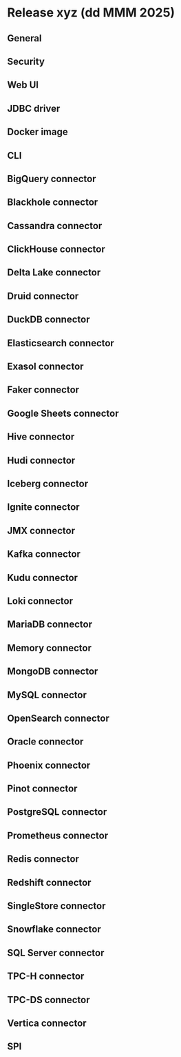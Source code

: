 # Release xyz (dd MMM 2025)

## General

## Security

## Web UI

## JDBC driver

## Docker image

## CLI

## BigQuery connector

## Blackhole connector

## Cassandra connector

## ClickHouse connector

## Delta Lake connector

## Druid connector

## DuckDB connector

## Elasticsearch connector

## Exasol connector

## Faker connector

## Google Sheets connector

## Hive connector

## Hudi connector

## Iceberg connector

## Ignite connector

## JMX connector

## Kafka connector

## Kudu connector

## Loki connector

## MariaDB connector

## Memory connector

## MongoDB connector

## MySQL connector

## OpenSearch connector

## Oracle connector

## Phoenix connector

## Pinot connector

## PostgreSQL connector

## Prometheus connector

## Redis connector

## Redshift connector

## SingleStore connector

## Snowflake connector

## SQL Server connector

## TPC-H connector

## TPC-DS connector

## Vertica connector

## SPI
